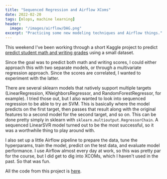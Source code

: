 ```yaml
---
title: "Sequenced Regression and Airflow XComs"
date: 2022-02-20
tags: [mlops, machine learning]
header: 
  image: "/images/airflow/DAG.png"
excerpt: "Practicing some new modeling techniques and Airflow things."
---
```


This weekend I've been working through a short Kaggle project to predict [predict student math and writing grades](https://www.kaggle.com/spscientist/students-performance-in-exams?select=StudentsPerformance.csv) using a small dataset. 

Since the goal was to predict both math and writing scores, I could either approach this with two separate models, or through a multivariate regression approach. Since the scores are correlated, I wanted to experiment with the latter.

There are several sklearn models that natively support multiple targets (LinearRegression, KNeighborsRegressor, and RandomForestRegressor, for example). I tried those out, but I also wanted to look into sequenced regression to be able to try an SVM. This is basically where the model predicts on the first target, then passes that result along with the original features to a second model for the second target, and so on. This can be done pretty simply in sklearn with `sklearn.multioutput.RegressorChain`. A sequenced LinearSVR model turned out to be the most successful, so it was a worthwhile thing to play around with.

I also set up a little Airflow pipeline to prepare the data, tune the hyperparams, train the model, predict on the test data, and evaluate model performance. I use Airflow almost every day at work, so this was pretty par for the course, but I did get to dig into XCOMs, which I haven't used in the past. So that was fun.

All the code from this project is [here](https://github.com/MarinaWyss/predicting-student-performance-airflow).
